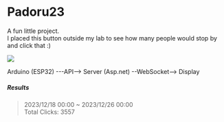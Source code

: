 # Padoru23

A fun little project.  
I placed this button outside my lab to see how many people would stop by and click that :)

![](https://i.imgur.com/si38SUY.jpeg)

Arduino (ESP32) ---API--> Server (Asp.net) --WebSocket--> Display


##### Results
> 2023/12/18 00:00 ~ 2023/12/26 00:00  
> Total Clicks: 3557

